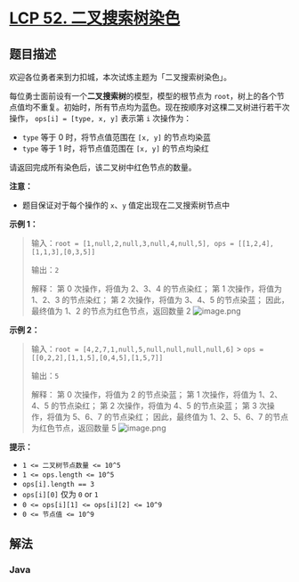 # [LCP 52. 二叉搜索树染色](https://leetcode.cn/problems/QO5KpG)

## 题目描述

<!-- 这里写题目描述 -->

欢迎各位勇者来到力扣城，本次试炼主题为「二叉搜索树染色」。

每位勇士面前设有一个**二叉搜索树**的模型，模型的根节点为 `root`，树上的各个节点值均不重复。初始时，所有节点均为蓝色。现在按顺序对这棵二叉树进行若干次操作， `ops[i] = [type, x, y]` 表示第 `i` 次操作为：

-   `type` 等于 0 时，将节点值范围在 `[x, y]` 的节点均染蓝
-   `type` 等于 1 时，将节点值范围在 `[x, y]` 的节点均染红

请返回完成所有染色后，该二叉树中红色节点的数量。

**注意：**

-   题目保证对于每个操作的 `x`、`y` 值定出现在二叉搜索树节点中

**示例 1：**

> 输入：`root = [1,null,2,null,3,null,4,null,5], ops = [[1,2,4],[1,1,3],[0,3,5]]`
>
> 输出：`2`
>
> 解释：
> 第 0 次操作，将值为 2、3、4 的节点染红；
> 第 1 次操作，将值为 1、2、3 的节点染红；
> 第 2 次操作，将值为 3、4、5 的节点染蓝；
> 因此，最终值为 1、2 的节点为红色节点，返回数量 2
> ![image.png](https://fastly.jsdelivr.net/gh/doocs/leetcode@main/lcp/LCP%2052.%20%E4%BA%8C%E5%8F%89%E6%90%9C%E7%B4%A2%E6%A0%91%E6%9F%93%E8%89%B2/images/1649833948-arSlXd-image.png)

**示例 2：**

> 输入：`root = [4,2,7,1,null,5,null,null,null,null,6]` > `ops = [[0,2,2],[1,1,5],[0,4,5],[1,5,7]]`
>
> 输出：`5`
>
> 解释：
> 第 0 次操作，将值为 2 的节点染蓝；
> 第 1 次操作，将值为 1、2、4、5 的节点染红；
> 第 2 次操作，将值为 4、5 的节点染蓝；
> 第 3 次操作，将值为 5、6、7 的节点染红；
> 因此，最终值为 1、2、5、6、7 的节点为红色节点，返回数量 5
> ![image.png](https://fastly.jsdelivr.net/gh/doocs/leetcode@main/lcp/LCP%2052.%20%E4%BA%8C%E5%8F%89%E6%90%9C%E7%B4%A2%E6%A0%91%E6%9F%93%E8%89%B2/images/1649833763-BljEbP-image.png)

**提示：**

-   `1 <= 二叉树节点数量 <= 10^5`
-   `1 <= ops.length <= 10^5`
-   `ops[i].length == 3`
-   `ops[i][0]` 仅为 `0` or `1`
-   `0 <= ops[i][1] <= ops[i][2] <= 10^9`
-   `0 <= 节点值 <= 10^9`

## 解法

### **Java**

```java

```
